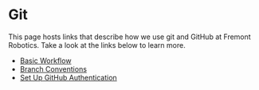 # Git

This page hosts links that describe how we use git and GitHub at Fremont Robotics. Take a look at the links below to learn more.

* [Basic Workflow](basic-workflow.md)
* [Branch Conventions](branch-conventions.md)
* [Set Up GitHub Authentication](set-up-github-authentication.md)
